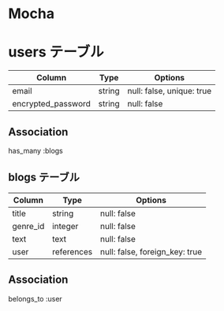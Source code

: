 # Mocha


# users テーブル

| Column             | Type   | Options                   |
| ------------------ | ------ | ------------------------- |
| email              | string | null: false, unique: true |
| encrypted_password | string | null: false               |

## Association
 has_many :blogs


## blogs テーブル

| Column   | Type       | Options                        |
| -------- | ---------- | ------------------------------ |
| title    | string     | null: false                    |
| genre_id | integer    | null: false                    |
| text     | text       | null: false                    |
| user     | references | null: false, foreign_key: true | 

## Association
belongs_to :user